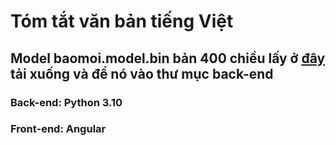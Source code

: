 # Tóm tắt văn bản tiếng Việt
## Model baomoi.model.bin bản 400 chiều lấy ở <a href="https://github.com/sonvx/word2vecVN">đây</a> tải xuống và để nó vào thư mục back-end
### Back-end: Python 3.10
### Front-end: Angular
